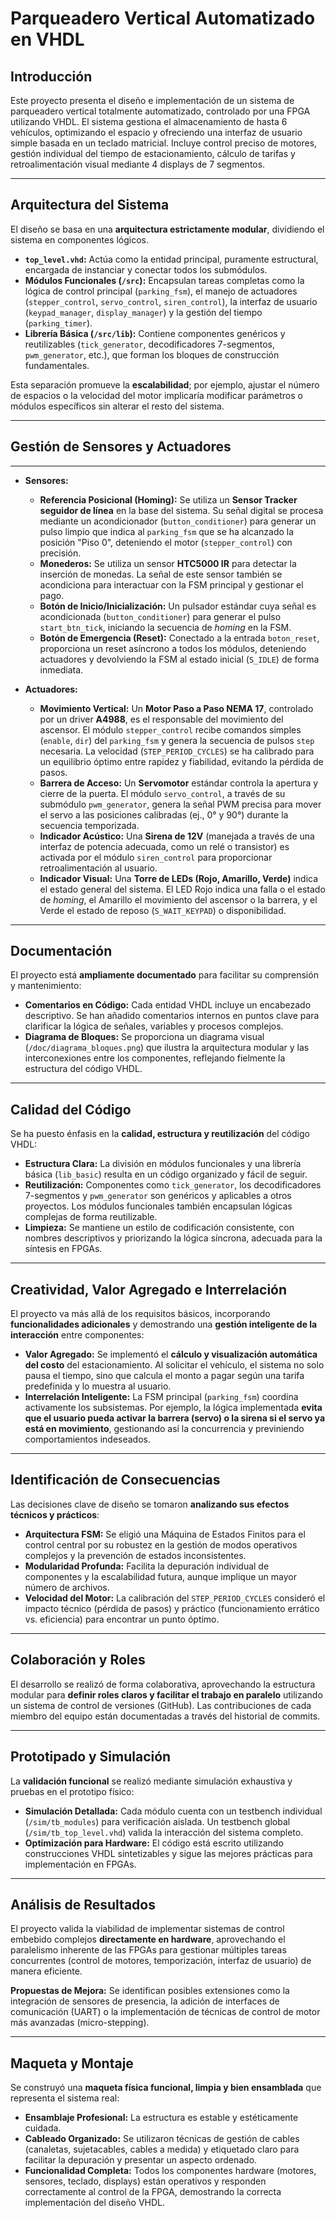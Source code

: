 # Parqueadero Vertical Automatizado en VHDL

## Introducción

Este proyecto presenta el diseño e implementación de un sistema de parqueadero vertical totalmente automatizado, controlado por una FPGA utilizando VHDL. El sistema gestiona el almacenamiento de hasta 6 vehículos, optimizando el espacio y ofreciendo una interfaz de usuario simple basada en un teclado matricial. Incluye control preciso de motores, gestión individual del tiempo de estacionamiento, cálculo de tarifas y retroalimentación visual mediante 4 displays de 7 segmentos.

***

## Arquitectura del Sistema 

El diseño se basa en una **arquitectura estrictamente modular**, dividiendo el sistema en componentes lógicos.

* **`top_level.vhd`:** Actúa como la entidad principal, puramente estructural, encargada de instanciar y conectar todos los submódulos.
* **Módulos Funcionales (`/src`):** Encapsulan tareas completas como la lógica de control principal (`parking_fsm`), el manejo de actuadores (`stepper_control`, `servo_control`, `siren_control`), la interfaz de usuario (`keypad_manager`, `display_manager`) y la gestión del tiempo (`parking_timer`).
* **Librería Básica (`/src/lib`):** Contiene componentes genéricos y reutilizables (`tick_generator`, decodificadores 7-segmentos, `pwm_generator`, etc.), que forman los bloques de construcción fundamentales.

Esta separación promueve la **escalabilidad**; por ejemplo, ajustar el número de espacios o la velocidad del motor implicaría modificar parámetros o módulos específicos sin alterar el resto del sistema.

***

## Gestión de Sensores y Actuadores 
***
* **Sensores:**
    * **Referencia Posicional (Homing):** Se utiliza un **Sensor Tracker seguidor de línea** en la base del sistema. Su señal digital se procesa mediante un acondicionador (`button_conditioner`) para generar un pulso limpio que indica al `parking_fsm` que se ha alcanzado la posición "Piso 0", deteniendo el motor (`stepper_control`) con precisión.
    * **Monederos:** Se utiliza un sensor **HTC5000 IR** para detectar la inserción de monedas. La señal de este sensor también se acondiciona para interactuar con la FSM principal y gestionar el pago.
    * **Botón de Inicio/Inicialización:** Un pulsador estándar cuya señal es acondicionada (`button_conditioner`) para generar el pulso `start_btn_tick`, iniciando la secuencia de *homing* en la FSM.
    * **Botón de Emergencia (Reset):** Conectado a la entrada `boton_reset`, proporciona un reset asíncrono a todos los módulos, deteniendo actuadores y devolviendo la FSM al estado inicial (`S_IDLE`) de forma inmediata.

* **Actuadores:**
    * **Movimiento Vertical:** Un **Motor Paso a Paso NEMA 17**, controlado por un driver **A4988**, es el responsable del movimiento del ascensor. El módulo `stepper_control` recibe comandos simples (`enable`, `dir`) del `parking_fsm` y genera la secuencia de pulsos `step` necesaria. La velocidad (`STEP_PERIOD_CYCLES`) se ha calibrado para un equilibrio óptimo entre rapidez y fiabilidad, evitando la pérdida de pasos.
    * **Barrera de Acceso:** Un **Servomotor** estándar controla la apertura y cierre de la puerta. El módulo `servo_control`, a través de su submódulo `pwm_generator`, genera la señal PWM precisa para mover el servo a las posiciones calibradas (ej., 0° y 90°) durante la secuencia temporizada.
    * **Indicador Acústico:** Una **Sirena de 12V** (manejada a través de una interfaz de potencia adecuada, como un relé o transistor) es activada por el módulo `siren_control` para proporcionar retroalimentación al usuario.
    * **Indicador Visual:** Una **Torre de LEDs (Rojo, Amarillo, Verde)** indica el estado general del sistema. El LED Rojo indica una falla o el estado de *homing*, el Amarillo el movimiento del ascensor o la barrera, y el Verde el estado de reposo (`S_WAIT_KEYPAD`) o disponibilidad.

***
## Documentación 

El proyecto está **ampliamente documentado** para facilitar su comprensión y mantenimiento:

* **Comentarios en Código:** Cada entidad VHDL incluye un encabezado descriptivo. Se han añadido comentarios internos en puntos clave para clarificar la lógica de señales, variables y procesos complejos.
* **Diagrama de Bloques:** Se proporciona un diagrama visual (`/doc/diagrama_bloques.png`) que ilustra la arquitectura modular y las interconexiones entre los componentes, reflejando fielmente la estructura del código VHDL.

***

## Calidad del Código 

Se ha puesto énfasis en la **calidad, estructura y reutilización** del código VHDL:

* **Estructura Clara:** La división en módulos funcionales y una librería básica (`lib_basic`) resulta en un código organizado y fácil de seguir.
* **Reutilización:** Componentes como `tick_generator`, los decodificadores 7-segmentos y `pwm_generator` son genéricos y aplicables a otros proyectos. Los módulos funcionales también encapsulan lógicas complejas de forma reutilizable.
* **Limpieza:** Se mantiene un estilo de codificación consistente, con nombres descriptivos y priorizando la lógica síncrona, adecuada para la síntesis en FPGAs.

***

## Creatividad, Valor Agregado e Interrelación 

El proyecto va más allá de los requisitos básicos, incorporando **funcionalidades adicionales** y demostrando una **gestión inteligente de la interacción** entre componentes:

* **Valor Agregado:** Se implementó el **cálculo y visualización automática del costo** del estacionamiento. Al solicitar el vehículo, el sistema no solo pausa el tiempo, sino que calcula el monto a pagar según una tarifa predefinida y lo muestra al usuario.
* **Interrelación Inteligente:** La FSM principal (`parking_fsm`) coordina activamente los subsistemas. Por ejemplo, la lógica implementada **evita que el usuario pueda activar la barrera (servo) o la sirena si el servo ya está en movimiento**, gestionando así la concurrencia y previniendo comportamientos indeseados.

***

## Identificación de Consecuencias 

Las decisiones clave de diseño se tomaron **analizando sus efectos técnicos y prácticos**:

* **Arquitectura FSM:** Se eligió una Máquina de Estados Finitos para el control central por su robustez en la gestión de modos operativos complejos y la prevención de estados inconsistentes.
* **Modularidad Profunda:** Facilita la depuración individual de componentes y la escalabilidad futura, aunque implique un mayor número de archivos.
* **Velocidad del Motor:** La calibración del `STEP_PERIOD_CYCLES` consideró el impacto técnico (pérdida de pasos) y práctico (funcionamiento errático vs. eficiencia) para encontrar un punto óptimo.

***

## Colaboración y Roles 

El desarrollo se realizó de forma colaborativa, aprovechando la estructura modular para **definir roles claros y facilitar el trabajo en paralelo** utilizando un sistema de control de versiones (GitHub). Las contribuciones de cada miembro del equipo están documentadas a través del historial de commits.

***

## Prototipado y Simulación 

La **validación funcional** se realizó mediante simulación exhaustiva y pruebas en el prototipo físico:

* **Simulación Detallada:** Cada módulo cuenta con un testbench individual (`/sim/tb_modules`) para verificación aislada. Un testbench global (`/sim/tb_top_level.vhd`) valida la interacción del sistema completo.
* **Optimización para Hardware:** El código está escrito utilizando construcciones VHDL sintetizables y sigue las mejores prácticas para implementación en FPGAs.

***

## Análisis de Resultados 

El proyecto valida la viabilidad de implementar sistemas de control embebido complejos **directamente en hardware**, aprovechando el paralelismo inherente de las FPGAs para gestionar múltiples tareas concurrentes (control de motores, temporización, interfaz de usuario) de manera eficiente.

**Propuestas de Mejora:** Se identifican posibles extensiones como la integración de sensores de presencia, la adición de interfaces de comunicación (UART) o la implementación de técnicas de control de motor más avanzadas (micro-stepping).

***

## Maqueta y Montaje 

Se construyó una **maqueta física funcional, limpia y bien ensamblada** que representa el sistema real:

* **Ensamblaje Profesional:** La estructura es estable y estéticamente cuidada.
* **Cableado Organizado:** Se utilizaron técnicas de gestión de cables (canaletas, sujetacables, cables a medida) y etiquetado claro para facilitar la depuración y presentar un aspecto ordenado.
* **Funcionalidad Completa:** Todos los componentes hardware (motores, sensores, teclado, displays) están operativos y responden correctamente al control de la FPGA, demostrando la correcta implementación del diseño VHDL.
